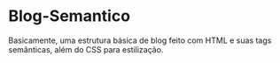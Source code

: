 # Blog-Semantico
Basicamente, uma estrutura básica de blog feito com HTML e suas tags semânticas, além do CSS para estilização.
